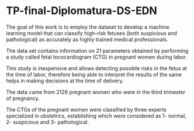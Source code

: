 # TP-final-Diplomatura-DS-EDN
The goal of this work is to employ the dataset to develop a machine learning model that can classify high-risk fetuses (both suspicious and pathological) as accurately as highly trained medical professionals.

The data set contains information on 21 parameters obtained by performing a study called fetal tococardiogram (CTG) in pregnant women during labor. 

This study is inexpensive and allows detecting possible risks in the fetus at the time of labor, therefore being able to interpret the results of the same helps in making decisions at the time of delivery.

The data came from 2126 pregnant women who were in the third trimester of pregnancy.

The CTGs of the pregnant women were classified by three experts specialized in obstetrics, establishing which were considered as 1- normal, 2- suspicious and 3- pathological.
